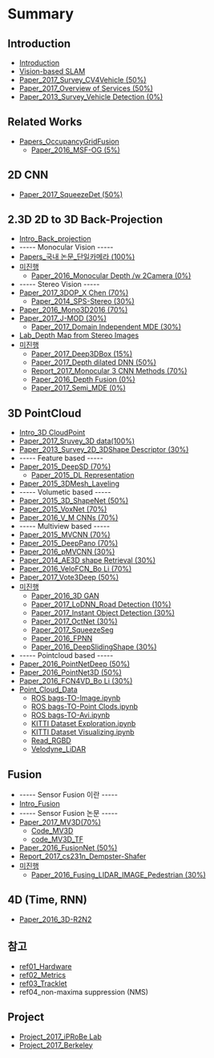 # Summary

## Introduction

* [Introduction](README.md)
* [Vision-based SLAM](vision-based-slam.md)
* [Paper\_2017\_Survey\_CV4Vehicle \(50%\)](paper2017-survey.md)
* [Paper\_2017\_Overview of Services \(50%\)](paper2017-overview-of-services.md)
* [Paper\_2013\_Survey\_Vehicle Detection \(0%\)](paper2013-survey-vehicle-detection.md)

## Related Works

* [Papers\_OccupancyGridFusion](papersoccupancygridfusion.md)
  * [Paper\_2016\_MSF-OG \(5%\)](paper2016-msf-og.md)

## 2D CNN

* [Paper\_2017\_SqueezeDet \(50%\)](paper2016-squeezedet.md)

## 2.3D 2D to 3D Back-Projection

* [Intro\_Back\_projection](introback-projection.md)
* ----- Monocular Vision -----
* [Papers\_국내 논문\_단일카메라 \(100%\)](paperdepth-from-single-image/paper2015-b2e8-c77c-ce74-ba54-b77c-2-c7a5-c758-c774-bbf8-c9c0.md)
* [미진행](bbf8-c9c4-d58928-monocular.md)
  * [Paper\_2016\_Monocular Depth /w 2Camera \(0%\)](paper2016-monocular-depth.md)
* ----- Stereo Vision -----
* [Paper\_2017\_3DOP\_X Chen \(70%\)](paper2017-3d-object-proposals.md)
  * [Paper\_2014\_SPS-Stereo \(30%\)](paper2014-sps-stereo.md)
* [Paper\_2016\_Mono3D2016 \(70%\)](papermonocular-3d.md)
* [Paper\_2017\_J-MOD \(30%\)](paper2017-j-mod.md)
  * [Paper\_2017\_Domain Independent MDE  \(30%\)](paper2017-domain-independent-mde.md)
* [Lab\_Depth Map from Stereo Images](paperdepth-from-single-image/paper2015-b2e8-c77c-ce74-ba54-b77c-2-c7a5-c758-c774-bbf8-c9c0/labdepth-map-from-stereo-images.md)
* [미진행](bbf8-c9c4-d58928-stereo.md)
  * [Paper\_2017\_Deep3DBox \(15%\)](paper2017-3d-bbox.md)
  * [Paper\_2017\_Depth dilated DNN \(50%\)](paperdepth-from-single-image.md)
  * [Report\_2017\_Monocular 3 CNN Methods \(70%\)](report2017-monocular-3-cnnmethods.md)
  * [Paper\_2016\_Depth Fusion \(0%\)](paper2016-depth-fusion.md)
  * [Paper\_2017\_Semi\_MDE \(0%\)](paper2017-semi-mde.md)


## 3D PointCloud

* [Intro\_3D CloudPoint](intro3d-cloudpoint.md)
* [Paper\_2017\_Sruvey\_3D data\(100%\)](paper2017-sruvey-3d-data.md)
* [Paper\_2013\_Survey\_2D\_3DShape Descriptor \(30%\)](paper2016-deep-learning-representation.md)
* ----- Feature based -----
* [Paper\_2015\_DeepSD \(70%\)](paper2016-deep-learning-representation/paper2015-3d-deep-shape-descriptor.md)
  * [Paper\_2015\_DL Representation ](paper2016-deep-learning-representation/paper2015-dl-representation.md)
* [Paper\_2015\_3DMesh\_Laveling](paper2016-deep-learning-representation/paper2015-3dmesh-laveling.md)
* ----- Volumetic based -----
* [Paper\_2015\_3D\_ShapeNet \(50%\)](paper2015-3d-shapenet.md)
* [Paper\_2015\_VoxNet \(70%\)](papervoxnet.md)
* [Paper\_2016\_V\_M CNNs \(70%\)](paper2016-volumetric-multiview-cnns.md)
* ----- Multiview based -----
* [Paper\_2015\_MVCNN \(70%\)](paper2015-mvcnn.md)
* [Paper\_2015\_DeepPano \(70%\)](paper2015-deeppano.md)
* [Paper\_2016\_pMVCNN \(30%\)](paper2016-pairwisemvcnn.md)
* [Paper\_2014\_AE3D shape Retrieval \(30%\)](paper2014-ae3d-shape-retrieval.md)
* [Paper\_2016\_VeloFCN\_Bo Li \(70%\)](paper2016-velofcn4vd.md)
* [Paper\_2017\_Vote3Deep \(50%\)](papervote3deep.md)
* [미진행](bbf8-c9c4-d589.md)
  * [Paper\_2016\_3D GAN](paper2016-3d-gan.md)
  * [Paper\_2017\_LoDNN\_Road Detection \(10%\)](paper2017-lodnnroad-detection.md)
  * [Paper\_2017\_Instant Object Detection \(30%\)](paper2017-instant-object-detection.md)
  * [Paper\_2017\_OctNet \(30%\)](paper2017-octnet.md)
  * [Paper\_2017\_SqueezeSeg](paper2017-squeezeseg.md)
  * [Paper\_2016\_FPNN](paper2016-fpnn.md)
  * [Paper\_2016\_DeepSlidingShape \(30%\)](paper2016-deepslidingshape.md)
* ----- Pointcloud based -----
* [Paper\_2016\_PointNetDeep \(50%\)](paper2016-pointnet.md)
* [Paper\_2016\_PointNet3D \(50%\)](paper2016-pointnet3d.md)
* [Paper\_2016\_FCN4VD\_Bo Li  \(30%\)](paper3d-cnn.md)
* [Point\_Cloud\_Data](pointcloud-data.md)
  * [ROS bags-TO-Image.ipynb](https://gist.github.com/anonymous/4857f8920c9fc901121a429ead32a7db)
  * [ROS bags-TO-Point Clods.ipynb](https://gist.github.com/anonymous/e675ea14113252be321320be62248034)
  * [ROS bags-TO-Avi.ipynb](https://gist.github.com/anonymous/fb1e98efe187b2a35b6d91fb5df9e83b)
  * [KITTI Dataset Exploration.ipynb](https://github.com/hunjung-lim/awesome-vehicle-datasets/blob/master/vehicle/kitti/KITTI%2BDataset%2BExploration.ipynb)
  * [KITTI Dataset Visualizing.ipynb](https://github.com/hunjung-lim/awesome-vehicle-datasets/blob/master/vehicle/kitti/KITTI%2BDataset%2BVisualizing.ipynb)
  * [Read\_RGBD](pointcloud-data/readrgbd.md)
  * [Velodyne\_LiDAR](pointcloud-data/velodynelidar.md)

## Fusion

* ----- Sensor Fusion 이란 -----
* [Intro\_Fusion](introfusion.md)
* ----- Sensor Fusion 논문 -----
* [Paper\_2017\_MV3D\(70%\)](papermultiview-3d-cnn.md)
  * [Code\_MV3D](papermultiview-3d-cnn/codemv3d.md)
  * [code\_MV3D\_TF](papermultiview-3d-cnn/codemv3d-tf.md)
* [Paper\_2016\_FusionNet \(50%\)](paper2016-fusionnet.md)
* [Report\_2017\_cs231n\_Dempster-Shafer](report2017-cs231n-dempster-shafer.md)
* [미진행](-sensorfusionbbf8-c9c4-d58929.md)
  * [Paper\_2016\_Fusing\_LIDAR\_IMAGE\_Pedestrian \(30%\)](paper2016-fusing-lidar-image-pedestrian.md)


## 4D \(Time, RNN\)

* [Paper\_2016\_3D-R2N2](paper2016-3d-r2n2.md)

## 참고

* [ref01\_Hardware](ref01hardware.md)
* [ref02\_Metrics](ref02metrics.md)
* [ref03\_Tracklet](ref03tracklet.md)
* ref04\_non-maxima suppression \(NMS\)

## Project

* [Project\_2017\_iPRoBe Lab](project2017-iprobe-lab.md)
* [Project\_2017\_Berkeley](project2017-berkeley.md)

